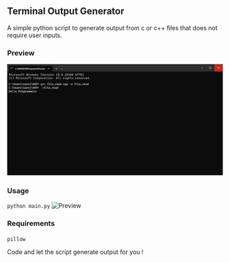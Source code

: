 ## Terminal Output Generator
A simple python script to generate output from c or c++ files that does not require user inputs.

### Preview
![Output Sample](https://raw.githubusercontent.com/saroj-paudel/output_gen/refs/heads/main/output/output_file_read.png)


### Usage
```python main.py```
![Preview](https://raw.githubusercontent.com/saroj-paudel/output_gen/refs/heads/main/image.png)


### Requirements
```pillow```


Code and let the script generate output for you !
